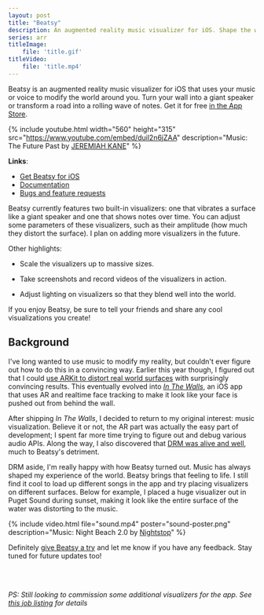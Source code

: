 ```yaml
---
layout: post
title: "Beatsy"
description: An augmented reality music visualizer for iOS. Shape the world with your music.
series: arr
titleImage:
    file: 'title.gif'
titleVideo:
    file: 'title.mp4'
---
```


Beatsy is an augmented reality music visualizer for iOS that uses your music or voice to modify the world around you. Turn your wall into a giant speaker or transform a road into a rolling wave of notes. Get it for free [in the App Store][app].

{% include youtube.html width="560" height="315" src="https://www.youtube.com/embed/duil2n6jZAA" description="Music: The Future Past by [JEREMIAH KANE](https://jeremiahkane.bandcamp.com/music)" %}

**Links**:

- [Get Beatsy for iOS][app]
- [Documentation][docs]
- [Bugs and feature requests][issues]

Beatsy currently features two built-in visualizers: one that vibrates a surface like a giant speaker and one that shows notes over time. You can adjust some parameters of these visualizers, such as their amplitude (how much they distort the surface). I plan on adding more visualizers in the future.

Other highlights:

- Scale the visualizers up to massive sizes.

- Take screenshots and record videos of the visualizers in action.

- Adjust lighting on visualizers so that they blend well into the world.

If you enjoy Beatsy, be sure to tell your friends and share any cool visualizations you create!

## Background

I've long wanted to use music to modify my reality, but couldn't ever figure out how to do this in a convincing way. Earlier this year though, I figured out that I could [use ARKit to distort real world surfaces](/reality-shaders) with surprisingly convincing results. This eventually evolved into [*In The Walls*][walls], an iOS app that uses AR and realtime face tracking to make it look like your face is pushed out from behind the wall. 

After shipping *In The Walls*, I decided to return to my original interest: music visualization. Believe it or not, the AR part was actually the easy part of development; I spent far more time trying to figure out and debug various audio APIs. Along the way, I also discovered that [DRM was alive and well](/the-war-we-forgot), much to Beatsy's detriment.

DRM aside, I'm really happy with how Beatsy turned out. Music has always shaped my experience of the world. Beatsy brings that feeling to life. I still find it cool to load up different songs in the app and try placing visualizers on different surfaces. Below for example, I placed a huge visualizer out in Puget Sound during sunset, making it look like the entire surface of the water was distorting to the music.

{% include video.html file="sound.mp4" poster="sound-poster.png" description="Music: Night Beach 2.0 by [Nightstop](https://nightstop.bandcamp.com/music)" %}

Definitely [give Beatsy a try][app] and let me know if you have any feedback. Stay tuned for future updates too!

<br>
<br>

*PS: Still looking to commission some additional visualizers for the app. See [this job listing](https://www.upwork.com/jobs/~01c0a38e9b6becaadb) for details*

[app]: https://apps.apple.com/us/app/beatsy/id1543162330
[docs]: https://github.com/mattbierner/beatsy-support
[issues]: https://github.com/mattbierner/beatsy-support/issues
[walls]: /in-the-walls